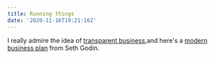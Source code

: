```yaml
---
title: Running things
date: '2020-11-16T19:21:16Z'
---
```

I really admire the idea of [transparent business](./transparent-businesses.md),and here's a [modern business plan](./modern-business-plan.md) from Seth Godin.
